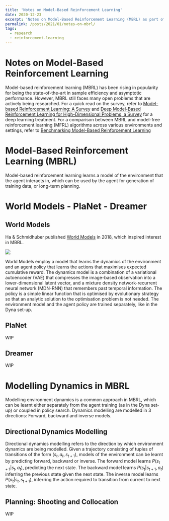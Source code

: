```yaml
---
title: 'Notes on Model-Based Reinforcement Learning'
date: 2020-12-23
excerpt: 'Notes on Model-Based Reinforcement Learning (MBRL) as part of my Undergraduate Research Opportunities Programme (UROP) in NUS.'
permalink: /posts/2021/01/notes-on-mbrl/
tags:
  - research
  - reinforcement-learning
---
```


# Notes on Model-Based Reinforcement Learning

Model-based reinforcement learning (MBRL) has been rising in popularity for being the state-of-the-art in sample efficiency and asymptotic performance. However, MBRL still faces many open problems that are actively being researched. For a quick read on the survey, refer to [Model-based Reinforcement Learning: A Survey](https://arxiv.org/abs/2006.16712) and [Deep Model-Based Reinforcement Learning for High-Dimensional Problems, a Survey](https://arxiv.org/abs/2008.05598) for a deep learning treatment. For a comparison between MBRL and model-free reinforcement learning (MFRL) algorithms across various environments and settings, refer to [Benchmarking Model-Based Reinforcement Learning](https://arxiv.org/abs/1907.02057)

# Model-Based Reinforcement Learning (MBRL)

Model-based reinforcement learning learns a model of the environment that the agent interacts in, which can be used by the agent for generation of training data, or long-term planning.

# World Models - PlaNet - Dreamer

## World Models

Ha & Schmidhuber published [World Models](https://arxiv.org/abs/1803.10122) in 2018, which inspired interest in MBRL.

<img src="https://worldmodels.github.io/assets/world_model_schematic.svg">

World Models employ a model that learns the dynamics of the environment and an agent policy that learns the actions that maximises expected cumulative reward. The dynamics model is a combination of a variational autoencoder (VAE) that compresses the image-based observation into a lower-dimensional latent vector, and a mixture density network-recurrent neural network (MDN-RNN) that remembers past temporal information. The policy is a simple linear function that is optimised by evolutionary strategy so that an analytic solution to the optimisation problem is not needed. The environment model and the agent policy are trained separately, like in the Dyna set-up.

## PlaNet

WIP

## Dreamer

WIP

# Modelling Dynamics in MBRL

Modelling environment dynamics is a common approach in MBRL, which can be learnt either separately from the agent training (as in the Dyna set-up) or coupled in policy search. Dynamics modelling are modelled in 3 directions: Forward, backward and inverse models.

## Directional Dynamics Modelling

Directional dynamics modelling refers to the direction by which environment dynamics are being modelled. Given a trajectory consisting of tuples of transitions of the form $(s_t, a_t, s_{t+1})$, models of the environment can be learnt by predicting forward, backward or inverse. The forward model learns $P(s_{t+1}\vert s_t,a_t)$, predicting the next state. The backward model learns $P(s_t\vert s_{t+1},a_t)$ inferring the previous state given the next state. The inverse model learns $P(a_t\vert s_t,s_{t+1})$, inferring the action required to transition from current to next state.

## Planning: Shooting and Collocation

WIP


